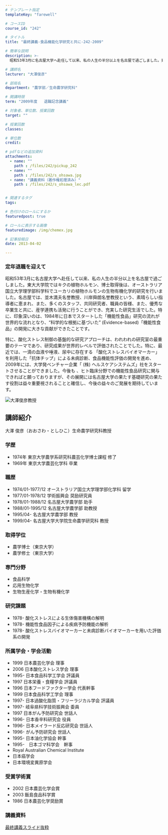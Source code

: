 ```yaml
---
# テンプレート指定
templateKey: "farewell"

# コースID
course_id: "242"

# タイトル
title: "最終講義-食品機能化学研究と共に-242-2009"

# 簡単な説明
description: >-
  昭和53年3月に名古屋大学へ赴任して以来、私の人生の半分以上を名古屋で過ごしました。東大大学院ではキクの植物ホルモン、博士取得後は、オーストラリア国立大学理学部科学科でユーカリの植物ホルモンの生物...

# 講師名
lecturer: "大澤俊彦"

# 部局名
department: "農学部／生命農学研究科"

# 開講時限
term: "2009年度	退職記念講義"

# 対象者、単位数、授業回数
target: ""

# 授業回数
classes: 

# 単位数
credit: 

# pdfなどの追加資料
attachments: 
  - name: "" 
    path : /files/242/pickup_242
  - name: "" 
    path : /files/242/s_ohsawa.jpg
  - name: "講義資料（著作権処理済み）" 
    path : /files/242/s_ohsawa_lec.pdf


# 関連するタグ
tags:

# 色付けのロールにするか
featuredpost: true

# ロールに表示する画像
featuredimage: /img/chemex.jpg

# 記事投稿日
date: 2013-04-02

---
```

### 定年退職を迎えて

昭和53年3月に名古屋大学へ赴任して以来、私の人生の半分以上を名古屋で過ごしました。東大大学院ではキクの植物ホルモン、博士取得後は、オーストラリア国立大学理学部科学科でユーカリの植物ホルモンの生物有機化学的研究を行いました。名古屋では、並木満夫名誉教授、川岸舜朗名誉教授という、素晴らしい指導者に恵まれ、また、多くのスタッフ、共同研究者、職員の皆様、また、優秀な卒業生と共に、産学連携も活発に行うことができ、充実した研究生活でした。特に、印象深いのは、1984年に日本でスタートした「機能性食品」研究の流れが世界的な流れとなり、“科学的な根拠に基づいた” (Evidence-based)「機能性食品」の開発に大きな貢献ができたことです。 

特に、酸化ストレス制御の基盤的な研究アプローチは、われわれの研究室の最重要のテーマであり、研究成果が世界的レベルで評価されたことでした。特に、最近では、一滴の血液や唾液、尿中に存在する 「酸化ストレスバイオマーカー」を利用した「抗体チップ」による未病診断、食品機能性評価の開発を進め、2009年には、大学発ベンチャー企業「 (株) ヘルスケアシステムズ」社をスタートさせることができました。今後も 、ヒト臨床分野での機能性食品研究に関与できればと願っておりますが、その展開には名古屋大学の果たす基礎研究の果たす役割は益々重要視されることと確信し、今後の益々のご発展を期待しています。

![大澤俊彦教授](/files/242/s_ohsawa.jpg) 
## 講師紹介

大澤 俊彦（おおさわ・としひこ）生命農学研究科教授 

### 学歴

  * 1974年 東京大学農学系研究科農芸化学博士課程 修了
  * 1969年 東京大学農芸化学科 卒業

### 職歴

  * 1974/01-1977/12 オーストラリア国立大学理学部化学科 留学
  * 1977/01-1978/12 学術振興会 奨励研究員
  * 1978/01-1988/12 名古屋大学農学部 助手
  * 1988/01-1995/12 名古屋大学農学部 助教授
  * 1995/04- 名古屋大学農学部 教授
  * 1999/04- 名古屋大学大学院生命農学研究科 教授

### 取得学位

  * 農学博士（東京大学）
  * 農学修士（東京大学）

### 専門分野

  * 食品科学
  * 応用生物化学
  * 生物生産化学・生物有機化学

### 研究課題

  * 1978- 酸化ストレスによる生体傷害機構の解明
  * 1978- 機能性食品因子による疾病予防機能の解析
  * 1978- 酸化ストレスバイオマーカーと未病診断バイオマーカーを用いた評価系の開発

### 所属学会・学会活動

  * 1999 日本農芸化学会 理事
  * 2006 日本酸化ストレス学会 理事
  * 1995- 日本食品科学工学会 評議員
  * 1997 日本栄養・食糧学会 評議員
  * 1996 日本フードファクター学会 代表幹事
  * 1999 日本食品科学工学会 理事
  * 1997- 日本過酸化脂質・フリーラジカル学会 評議員
  * 1997- 岐阜県科学技術振興会 委員
  * 1997 日本がん予防研究会 世話人
  * 1996- 日本香辛料研究会 役員
  * 1996- 日本メイラード反応研究会 世話人
  * 1996- がん予防研究会 世話人
  * 1995- 日本油化学協会 幹事
  * 1995-　日本ゴマ科学会　幹事
  * Royal Australian Chemical Institute
  * 日本癌学会
  * 日本環境変異原学会

### 受賞学術賞

  * 2002 日本農芸化学会賞
  * 2003 飯島食品科学賞
  * 1986 日本農芸化学奨励賞
### 講義資料


[最終講義スライド抜粋](/files/242/s_ohsawa_lec.pdf) 
